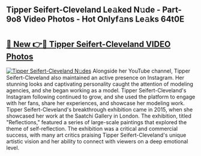 ## Tipper Seifert-Cleveland Le𝚊ked N𝚞de - Part-9o8 Video Photos - Hot Onlyf𝚊ns Le𝚊ks 64t0E

# <h2><a href="http://ab93899.deff.icu/?id=Tipper+Seifert-Cleveland">🔗 New 👉🔴 Tipper Seifert-Cleveland VIDEO Photos</a></h2>

[![Tipper Seifert-Cleveland N𝚞des](https://i.imgur.com/rIISA9y.gif)](http://ab93899.deff.icu/?id=Tipper+Seifert-Cleveland)
Alongside her YouTube channel, Tipper Seifert-Cleveland also maintained an active presence on Instagram. Her stunning looks and captivating personality caught the attention of modeling agencies, and she began working as a model. Tipper Seifert-Cleveland's Instagram following continued to grow, and she used the platform to engage with her fans, share her experiences, and showcase her modeling work. Tipper Seifert-Cleveland's breakthrough exhibition came in 2015, when she showcased her work at the Saatchi Gallery in London. The exhibition, titled "Reflections," featured a series of large-scale paintings that explored the theme of self-reflection. The exhibition was a critical and commercial success, with many art critics praising Tipper Seifert-Cleveland's unique artistic vision and her ability to connect with viewers on a deep emotional level.

